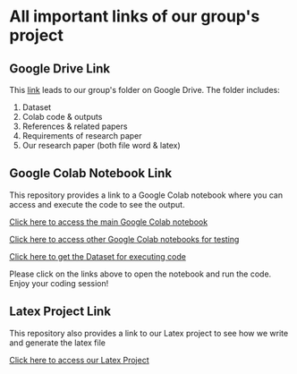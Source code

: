 # All important links of our group's project

## Google Drive Link

This [link](https://drive.google.com/drive/folders/1S31YhLA_Iu8iAhXKo3WASu915s5--brO?usp=sharing) leads to our group's folder on Google Drive. The folder includes:

1. Dataset
2. Colab code & outputs
3. References & related papers
4. Requirements of research paper
5. Our research paper (both file word & latex)

## Google Colab Notebook Link

This repository provides a link to a Google Colab notebook where you can access and execute the code to see the output.

[Click here to access the main Google Colab notebook](https://drive.google.com/drive/folders/1pe-d4Qw-RLl0dZCFeWX4194Lv3kp-5Js?usp=sharing)

[Click here to access other Google Colab notebooks for testing](https://drive.google.com/drive/folders/1-Q3dfPYJnFXx8NwNbBe1yE5HNnnm8uBx?usp=sharing)

[Click here to get the Dataset for executing code](https://drive.google.com/drive/folders/1Fah2aG50aXZZMBYoqVpZ_YjuQFFmPt9F?usp=drive_link)

Please click on the links above to open the notebook and run the code. Enjoy your coding session!

## Latex Project Link

This repository also provides a link to our Latex project to see how we write and generate the latex file

[Click here to access our Latex Project](https://www.overleaf.com/3275145881qbvtqpcbvwgd#b17a69)
